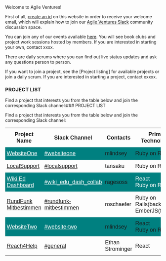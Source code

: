 Welcome to Agile Ventures!

First of all, [create an id](https://www.agileventures.org/users/sign_up) on this website in order to receive your welcome email, which will explain how to join our [Agile Ventures Slack](https://agileventures.slack.com) community discussion space.

You can join any of our events available [here](/events).  You will see book clubs and project work sessions hosted by members.  If you are interested in starting your own, contact xxxx.

There are daily scrums where you can find out live status updates and ask any questions 
person to person.

If you want to join a project, see the [Project listing] for available projects or join a daily scrum.  If you are interested in starting a project, contact xxxxx.
### PROJECT LIST

Find a project that interests you from the table below and join the corresponding Slack channel:### PROJECT LIST


Find a project that interests you from the table below and join the corresponding Slack channel:
<style>
 .td1 {
   padding:10px 5px;
   background-color: #008080;
   border-image:none;
   overflow: hidden;
   font-family: Arial, sans-serif;
   font-size: 18px;
 }
 .td2 {
   padding:10px 5px;
   border-image:none;
   overflow: hidden;
   font-family: Arial, sans-serif;
   font-size: 18px;
   }
</style>
<table class="tg" style="border-collapse: collapse;border-spacing:0; width: 100%;">
	<tbody>
  <tr>
	  <th class="tg-l8f3" style="border-width:0px;border-style:solid;padding:10px 5px;overflow: hidden;font-family: Arial, sans-serif;font-size: 18px;"><span style="font-weight: bold;">Project Name</span></th>
	  <th class="tg-l8f3" style="border-width:0px;border-style:solid;padding:10px 5px;overflow: hidden;font-family: Arial, sans-serif;font-size: 18px;"><span style="font-weight: bold;">Slack Channel</span></th>
	  <th class="tg-l8f3" style="border-width:0px;border-style:solid;padding:10px 5px;overflow: hidden;font-family: Arial, sans-serif;font-size: 18px;"><span style="font-weight: bold;">Contacts</span></th>
	  <th class="tg-l8f3" style="border-width:0px;border-style:solid;padding:10px 5px;overflow: hidden;font-family: Arial, sans-serif;font-size: 18px;"><span style="font-weight: bold;">Primary Technologies</span></th>
	</tr>
	<tr id="first-row">
	  <td class="td1"><a style="color: #ffffff;" href="http://agileventures.org/projects/websiteone">WebsiteOne</a></td>
	  <td class="td1"><a style="color: #ffffff;" href="https://agileventures.slack.com/messages/websiteone/">#websiteone</a></td>
	  <td class="td1">mlindsey</td>
	  <td class="td1">Ruby on Rails</td>
	</tr>
	<tr>
	  <td class="tg-031e" style="padding:10px 5px;border-image:none;overflow: hidden;font-family: Arial, sans-serif;font-size: 18px;"><a href="http://agileventures.org/projects/localsupport">LocalSupport</a></td>
	  <td class="tg-031e" style="padding:10px 5px;border-image:none;overflow: hidden;font-family: Arial, sans-serif;font-size: 18px;"><a href="https://agileventures.slack.com/messages/localsupport/">#localsupport</a></td>
	  <td class="tg-031e" style="padding:10px 5px;border-image:none;overflow: hidden;font-family: Arial, sans-serif;font-size: 18px;">tansaku</td>
	  <td class="tg-031e" style="padding:10px 5px;border-image:none;overflow: hidden;font-family: Arial, sans-serif;font-size: 18px;">Ruby on Rails</td>
	</tr>
	<tr>
	  <td class="td1"><a style="color: #ffffff;" href="http://www.agileventures.org/projects/wiki-ed-dashboard">Wiki Ed Dashboard</a></td>
	  <td class="td1"><a style="color: #ffffff;" href="https://agileventures.slack.com/messages/C724RCXT7/">#wiki_edu_dash_collab</a></td>
	  <td class="td1">ragesoss<br></td>
	  <td class="tg-z2zr" style="border-width:0px;border-style:solid;padding:10px 5px;overflow: hidden;font-family: Arial, sans-serif;font-size: 18px;background-color: #008080;color: #ffffff;;">React<br>Ruby on Rails</td>
	</tr>
    <tr>
	  <td class="tg-031e" style="padding:10px 5px;border-image:none;overflow: hidden;font-family: Arial, sans-serif;font-size: 18px;"><a href="https://www.agileventures.org/projects/rundfunk-mitbestimmen">RundFunk Mitbestimmen</a></td>
	  <td class="tg-031e" style="padding:10px 5px;border-image:none;overflow: hidden;font-family: Arial, sans-serif;font-size: 18px;"><a href="https://agileventures.slack.com/messages/rundfunk-mitbestimmen">#rundfunk-mitbestimmen</a></td>
	  <td class="tg-031e" style="padding:10px 5px;border-image:none;overflow: hidden;font-family: Arial, sans-serif;font-size: 18px;">roschaefer</td>
	  <td class="tg-031e" style="padding:10px 5px;border-image:none;overflow: hidden;font-family: Arial, sans-serif;font-size: 18px;">Ruby on Rails(backend)<br>EmberJS(frontend)</td>
	</tr>
	<tr>
		<td class="td1"><a style="color: #ffffff;" href="http://www.agileventures.org/projects/av-websitetwo">WebsiteTwo</a></td>
		<td class="td1"><a style="color: #ffffff;" href="https://agileventures.slack.com/messages/website-two">#website-two</a></td>
		<td class="td1">mlindsey<br></td>
		<td class="td1">React<br>Ruby on Rails</td>
	  </tr>
	<tr>
		<td class="tg-031e" style="padding:10px 5px;border-image:none;overflow: hidden;font-family: Arial, sans-serif;font-size: 18px;"><a href="https://helpfulengineering.org/projects/reach4help/">Reach4Help</a></td>
		<td class="tg-031e" style="padding:10px 5px;border-image:none;overflow: hidden;font-family: Arial, sans-serif;font-size: 18px;"><a href="https://agileventures.slack.com/messages/general">#general</a></td>
		<td class="tg-031e" style="padding:10px 5px;border-image:none;overflow: hidden;font-family: Arial, sans-serif;font-size: 18px;">Ethan Strominger</td>
		<td class="tg-031e" style="padding:10px 5px;border-image:none;overflow: hidden;font-family: Arial, sans-serif;font-size: 18px;">React</td>
	</tr>
  </tbody>
  </table>
